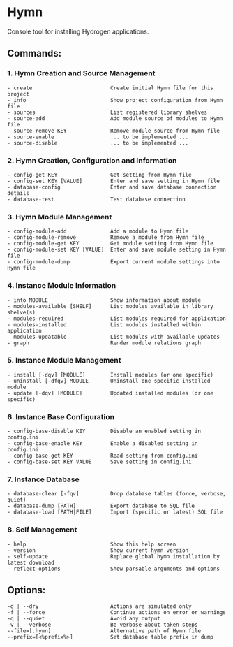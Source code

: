 # Hymn
Console tool for installing Hydrogen applications.

## Commands:

### 1. Hymn Creation and Source Management

	- create                         Create initial Hymn file for this project
	- info                           Show project configuration from Hymn file
	- sources                        List registered library shelves
	- source-add                     Add module source of modules to Hymn file
	- source-remove KEY              Remove module source from Hymn file
	- source-enable                  ... to be implemented ...
	- source-disable                 ... to be implemented ...

### 2. Hymn Creation, Configuration and Information

	- config-get KEY                 Get setting from Hymn file
	- config-set KEY [VALUE]         Enter and save setting in Hymn file
	- database-config                Enter and save database connection details
	- database-test                  Test database connection

### 3. Hymn Module Management

	- config-module-add              Add a module to Hymn file
	- config-module-remove           Remove a module from Hymn file
	- config-module-get KEY          Get module setting from Hymn file
	- config-module-set KEY [VALUE]  Enter and save module setting in Hymn file
	- config-module-dump             Export current module settings into Hymn file
	

### 4. Instance Module Information

	- info MODULE                    Show information about module
	- modules-available [SHELF]      List modules available in library shelve(s)
	- modules-required               List modules required for application
	- modules-installed              List modules installed within application
	- modules-updatable              List modules with available updates
	- graph                          Render module relations graph

### 5. Instance Module Management

	- install [-dqv] [MODULE]        Install modules (or one specific)
	- uninstall [-dfqv] MODULE       Uninstall one specific installed module
	- update [-dqv] [MODULE]         Updated installed modules (or one specific)

### 6. Instance Base Configuration

	- config-base-disable KEY        Disable an enabled setting in config.ini
	- config-base-enable KEY         Enable a disabled setting in config.ini
	- config-base-get KEY            Read setting from config.ini
	- config-base-set KEY VALUE      Save setting in config.ini

### 7. Instance Database

	- database-clear [-fqv]          Drop database tables (force, verbose, quiet)
	- database-dump [PATH]           Export database to SQL file
	- database-load [PATH|FILE]      Import (specific or latest) SQL file

### 8. Self Management

	- help                           Show this help screen
	- version                        Show current hymn version
	- self-update                    Replace global hymn installation by latest download
	- reflect-options                Show parsable arguments and options

## Options:

	-d | --dry                       Actions are simulated only
	-f | --force                     Continue actions on error or warnings
	-q | --quiet                     Avoid any output
	-v | --verbose                   Be verbose about taken steps
	--file=[.hymn]                   Alternative path of Hymn file
	--prefix=[<%prefix%>]            Set database table prefix in dump


